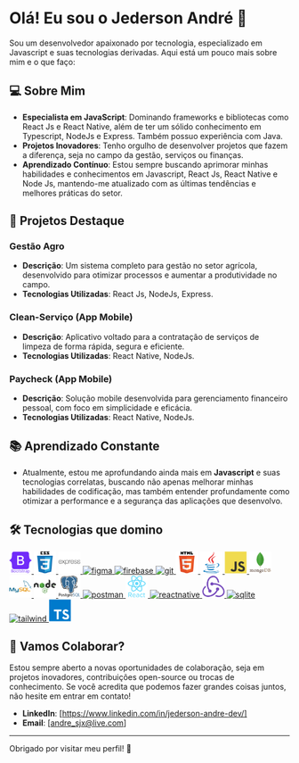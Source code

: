 # Olá! Eu sou o Jederson André 👋

Sou um desenvolvedor apaixonado por tecnologia, especializado em Javascript e suas tecnologias derivadas. Aqui está um pouco mais sobre mim e o que faço:

## 💻 Sobre Mim

- **Especialista em JavaScript**: Dominando frameworks e bibliotecas como React Js e React Native, além de ter um sólido conhecimento em Typescript, NodeJs e Express. Também possuo experiência com Java.
- **Projetos Inovadores**: Tenho orgulho de desenvolver projetos que fazem a diferença, seja no campo da gestão, serviços ou finanças.
- **Aprendizado Contínuo**: Estou sempre buscando aprimorar minhas habilidades e conhecimentos em Javascript, React Js, React Native e Node Js, mantendo-me atualizado com as últimas tendências e melhores práticas do setor.

## 🌟 Projetos Destaque

### Gestão Agro
- **Descrição**: Um sistema completo para gestão no setor agrícola, desenvolvido para otimizar processos e aumentar a produtividade no campo.
- **Tecnologias Utilizadas**: React Js, NodeJs, Express.

### Clean-Serviço (App Mobile)
- **Descrição**: Aplicativo voltado para a contratação de serviços de limpeza de forma rápida, segura e eficiente.
- **Tecnologias Utilizadas**: React Native, NodeJs.

### Paycheck (App Mobile)
- **Descrição**: Solução mobile desenvolvida para gerenciamento financeiro pessoal, com foco em simplicidade e eficácia.
- **Tecnologias Utilizadas**: React Native, NodeJs.

## 📚 Aprendizado Constante

- Atualmente, estou me aprofundando ainda mais em **Javascript** e suas tecnologias correlatas, buscando não apenas melhorar minhas habilidades de codificação, mas também entender profundamente como otimizar a performance e a segurança das aplicações que desenvolvo.

## 🛠️ Tecnologias que domino
<p align="left"> <a href="https://getbootstrap.com" target="_blank" rel="noreferrer"> <img src="https://raw.githubusercontent.com/devicons/devicon/master/icons/bootstrap/bootstrap-plain-wordmark.svg" alt="bootstrap" width="40" height="40"/> </a> <a href="https://www.w3schools.com/css/" target="_blank" rel="noreferrer"> <img src="https://raw.githubusercontent.com/devicons/devicon/master/icons/css3/css3-original-wordmark.svg" alt="css3" width="40" height="40"/> </a> <a href="https://expressjs.com" target="_blank" rel="noreferrer"> <img src="https://raw.githubusercontent.com/devicons/devicon/master/icons/express/express-original-wordmark.svg" alt="express" width="40" height="40"/> </a> <a href="https://www.figma.com/" target="_blank" rel="noreferrer"> <img src="https://www.vectorlogo.zone/logos/figma/figma-icon.svg" alt="figma" width="40" height="40"/> </a> <a href="https://firebase.google.com/" target="_blank" rel="noreferrer"> <img src="https://www.vectorlogo.zone/logos/firebase/firebase-icon.svg" alt="firebase" width="40" height="40"/> </a> <a href="https://git-scm.com/" target="_blank" rel="noreferrer"> <img src="https://www.vectorlogo.zone/logos/git-scm/git-scm-icon.svg" alt="git" width="40" height="40"/> </a> <a href="https://www.w3.org/html/" target="_blank" rel="noreferrer"> <img src="https://raw.githubusercontent.com/devicons/devicon/master/icons/html5/html5-original-wordmark.svg" alt="html5" width="40" height="40"/> </a> <a href="https://www.java.com" target="_blank" rel="noreferrer"> <img src="https://raw.githubusercontent.com/devicons/devicon/master/icons/java/java-original.svg" alt="java" width="40" height="40"/> </a> <a href="https://developer.mozilla.org/en-US/docs/Web/JavaScript" target="_blank" rel="noreferrer"> <img src="https://raw.githubusercontent.com/devicons/devicon/master/icons/javascript/javascript-original.svg" alt="javascript" width="40" height="40"/> </a> <a href="https://www.mongodb.com/" target="_blank" rel="noreferrer"> <img src="https://raw.githubusercontent.com/devicons/devicon/master/icons/mongodb/mongodb-original-wordmark.svg" alt="mongodb" width="40" height="40"/> </a> <a href="https://www.mysql.com/" target="_blank" rel="noreferrer"> <img src="https://raw.githubusercontent.com/devicons/devicon/master/icons/mysql/mysql-original-wordmark.svg" alt="mysql" width="40" height="40"/> </a> <a href="https://nodejs.org" target="_blank" rel="noreferrer"> <img src="https://raw.githubusercontent.com/devicons/devicon/master/icons/nodejs/nodejs-original-wordmark.svg" alt="nodejs" width="40" height="40"/> </a> <a href="https://www.postgresql.org" target="_blank" rel="noreferrer"> <img src="https://raw.githubusercontent.com/devicons/devicon/master/icons/postgresql/postgresql-original-wordmark.svg" alt="postgresql" width="40" height="40"/> </a> <a href="https://postman.com" target="_blank" rel="noreferrer"> <img src="https://www.vectorlogo.zone/logos/getpostman/getpostman-icon.svg" alt="postman" width="40" height="40"/> </a> <a href="https://reactjs.org/" target="_blank" rel="noreferrer"> <img src="https://raw.githubusercontent.com/devicons/devicon/master/icons/react/react-original-wordmark.svg" alt="react" width="40" height="40"/> </a> <a href="https://reactnative.dev/" target="_blank" rel="noreferrer"> <img src="https://reactnative.dev/img/header_logo.svg" alt="reactnative" width="40" height="40"/> </a> <a href="https://redux.js.org" target="_blank" rel="noreferrer"> <img src="https://raw.githubusercontent.com/devicons/devicon/master/icons/redux/redux-original.svg" alt="redux" width="40" height="40"/> </a> <a href="https://www.sqlite.org/" target="_blank" rel="noreferrer"> <img src="https://www.vectorlogo.zone/logos/sqlite/sqlite-icon.svg" alt="sqlite" width="40" height="40"/> </a> <a href="https://tailwindcss.com/" target="_blank" rel="noreferrer"> <img src="https://www.vectorlogo.zone/logos/tailwindcss/tailwindcss-icon.svg" alt="tailwind" width="40" height="40"/> </a> <a href="https://www.typescriptlang.org/" target="_blank" rel="noreferrer"> <img src="https://raw.githubusercontent.com/devicons/devicon/master/icons/typescript/typescript-original.svg" alt="typescript" width="40" height="40"/> </a> </p>


## 🤝 Vamos Colaborar?

Estou sempre aberto a novas oportunidades de colaboração, seja em projetos inovadores, contribuições open-source ou trocas de conhecimento. Se você acredita que podemos fazer grandes coisas juntos, não hesite em entrar em contato!

- **LinkedIn**: [https://www.linkedin.com/in/jederson-andre-dev/]
- **Email**: [andre_sjx@live.com]

---

Obrigado por visitar meu perfil! 🌟

